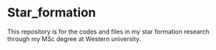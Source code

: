 # Star_formation
This repository is for the codes and files in my star formation research through my MSc degree at Western university.

